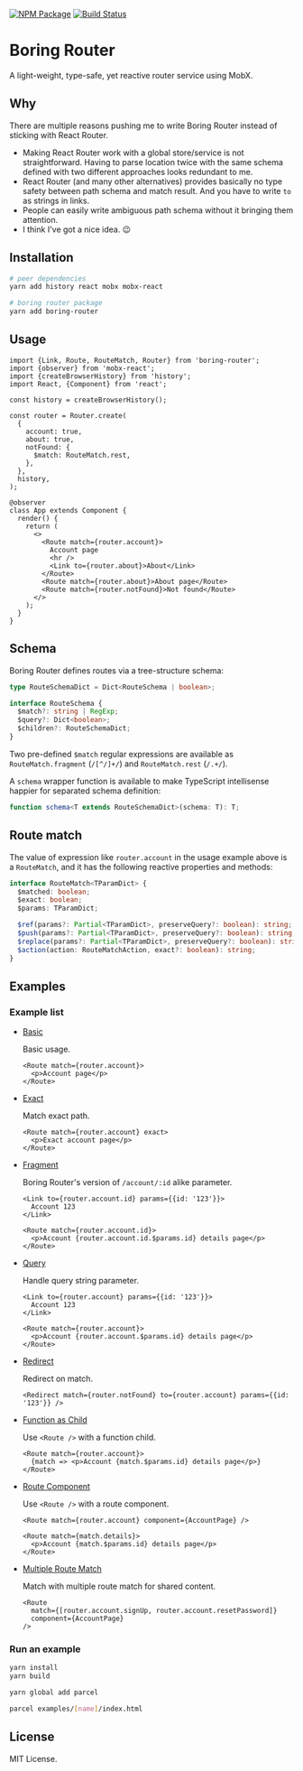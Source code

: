 [![NPM Package](https://badge.fury.io/js/boring-router.svg)](https://www.npmjs.com/package/boring-router)
[![Build Status](https://travis-ci.org/makeflow/boring-router.svg?branch=master)](https://travis-ci.org/makeflow/boring-router)

# Boring Router

A light-weight, type-safe, yet reactive router service using MobX.

## Why

There are multiple reasons pushing me to write Boring Router instead of sticking with React Router.

- Making React Router work with a global store/service is not straightforward. Having to parse location twice with the same schema defined with two different approaches looks redundant to me.
- React Router (and many other alternatives) provides basically no type safety between path schema and match result. And you have to write `to` as strings in links.
- People can easily write ambiguous path schema without it bringing them attention.
- I think I've got a nice idea. 😉

## Installation

```sh
# peer dependencies
yarn add history react mobx mobx-react

# boring router package
yarn add boring-router
```

## Usage

```tsx
import {Link, Route, RouteMatch, Router} from 'boring-router';
import {observer} from 'mobx-react';
import {createBrowserHistory} from 'history';
import React, {Component} from 'react';

const history = createBrowserHistory();

const router = Router.create(
  {
    account: true,
    about: true,
    notFound: {
      $match: RouteMatch.rest,
    },
  },
  history,
);

@observer
class App extends Component {
  render() {
    return (
      <>
        <Route match={router.account}>
          Account page
          <hr />
          <Link to={router.about}>About</Link>
        </Route>
        <Route match={router.about}>About page</Route>
        <Route match={router.notFound}>Not found</Route>
      </>
    );
  }
}
```

## Schema

Boring Router defines routes via a tree-structure schema:

```ts
type RouteSchemaDict = Dict<RouteSchema | boolean>;

interface RouteSchema {
  $match?: string | RegExp;
  $query?: Dict<boolean>;
  $children?: RouteSchemaDict;
}
```

Two pre-defined `$match` regular expressions are available as `RouteMatch.fragment` (`/[^/]+/`) and `RouteMatch.rest` (`/.+/`).

A `schema` wrapper function is available to make TypeScript intellisense happier for separated schema definition:

```ts
function schema<T extends RouteSchemaDict>(schema: T): T;
```

## Route match

The value of expression like `router.account` in the usage example above is a `RouteMatch`, and it has the following reactive properties and methods:

```ts
interface RouteMatch<TParamDict> {
  $matched: boolean;
  $exact: boolean;
  $params: TParamDict;

  $ref(params?: Partial<TParamDict>, preserveQuery?: boolean): string;
  $push(params?: Partial<TParamDict>, preserveQuery?: boolean): string;
  $replace(params?: Partial<TParamDict>, preserveQuery?: boolean): string;
  $action(action: RouteMatchAction, exact?: boolean): string;
}
```

## Examples

### Example list

- [Basic](examples/basic/main.tsx)

  Basic usage.

  ```tsx
  <Route match={router.account}>
    <p>Account page</p>
  </Route>
  ```

- [Exact](examples/exact/main.tsx)

  Match exact path.

  ```tsx
  <Route match={router.account} exact>
    <p>Exact account page</p>
  </Route>
  ```

- [Fragment](examples/fragment/main.tsx)

  Boring Router's version of `/account/:id` alike parameter.

  ```tsx
  <Link to={router.account.id} params={{id: '123'}}>
    Account 123
  </Link>
  ```

  ```tsx
  <Route match={router.account.id}>
    <p>Account {router.account.id.$params.id} details page</p>
  </Route>
  ```

- [Query](examples/query/main.tsx)

  Handle query string parameter.

  ```tsx
  <Link to={router.account} params={{id: '123'}}>
    Account 123
  </Link>
  ```

  ```tsx
  <Route match={router.account}>
    <p>Account {router.account.$params.id} details page</p>
  </Route>
  ```

- [Redirect](examples/redirect/main.tsx)

  Redirect on match.

  ```tsx
  <Redirect match={router.notFound} to={router.account} params={{id: '123'}} />
  ```

- [Function as Child](examples/function-as-child/main.tsx)

  Use `<Route />` with a function child.

  ```tsx
  <Route match={router.account}>
    {match => <p>Account {match.$params.id} details page</p>}
  </Route>
  ```

- [Route Component](examples/route-component/main.tsx)

  Use `<Route />` with a route component.

  ```tsx
  <Route match={router.account} component={AccountPage} />
  ```

  ```tsx
  <Route match={match.details}>
    <p>Account {match.$params.id} details page</p>
  </Route>
  ```

- [Multiple Route Match](examples/multi-route-match/main.tsx)

  Match with multiple route match for shared content.

  ```tsx
  <Route
    match={[router.account.signUp, router.account.resetPassword]}
    component={AccountPage}
  />
  ```

### Run an example

```sh
yarn install
yarn build

yarn global add parcel

parcel examples/[name]/index.html
```

## License

MIT License.
